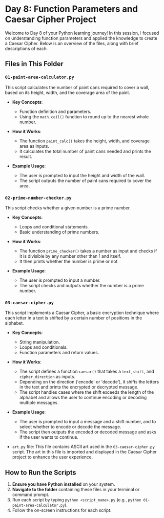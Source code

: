 # Day 8: Function Parameters and Caesar Cipher Project

Welcome to Day 8 of your Python learning journey! In this session, I focused on understanding function parameters and applied the knowledge to create a Caesar Cipher. Below is an overview of the files, along with brief descriptions of each.

## Files in This Folder

### `01-paint-area-calculator.py`

This script calculates the number of paint cans required to cover a wall, based on its height, width, and the coverage area of the paint.

- **Key Concepts**:
  - Function definition and parameters.
  - Using the `math.ceil()` function to round up to the nearest whole number.

- **How it Works**:
  - The function `paint_calc()` takes the height, width, and coverage area as inputs.
  - It calculates the total number of paint cans needed and prints the result.

- **Example Usage**:
  - The user is prompted to input the height and width of the wall.
  - The script outputs the number of paint cans required to cover the area.

### `02-prime-number-checker.py`

This script checks whether a given number is a prime number.

- **Key Concepts**:
  - Loops and conditional statements.
  - Basic understanding of prime numbers.

- **How it Works**:
  - The function `prime_checker()` takes a number as input and checks if it is divisible by any number other than 1 and itself.
  - It then prints whether the number is prime or not.

- **Example Usage**:
  - The user is prompted to input a number.
  - The script checks and outputs whether the number is a prime number.

### `03-caesar-cipher.py`

This script implements a Caesar Cipher, a basic encryption technique where each letter in a text is shifted by a certain number of positions in the alphabet.

- **Key Concepts**:
  - String manipulation.
  - Loops and conditionals.
  - Function parameters and return values.

- **How it Works**:
  - The script defines a function `caesar()` that takes a `text`, `shift`, and `cipher_direction` as inputs.
  - Depending on the direction ('encode' or 'decode'), it shifts the letters in the text and prints the encrypted or decrypted message.
  - The script handles cases where the shift exceeds the length of the alphabet and allows the user to continue encoding or decoding multiple messages.

- **Example Usage**:
  - The user is prompted to input a message and a shift number, and to select whether to encode or decode the message.
  - The script then outputs the encoded or decoded message and asks if the user wants to continue.

- `art.py` file: This file contains ASCII art used in the `03-caesar-cipher.py` script. The art in this file is imported and displayed in the Caesar Cipher project to enhance the user experience.

## How to Run the Scripts

1. **Ensure you have Python installed** on your system.
2. **Navigate to the folder** containing these files in your terminal or command prompt.
3. Run each script by typing `python <script_name>.py` (e.g., `python 01-paint-area-calculator.py`).
4. Follow the on-screen instructions for each script.

